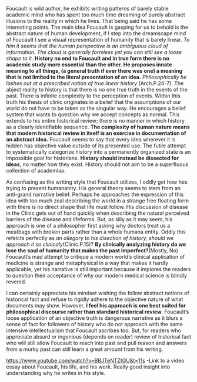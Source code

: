 Foucault is wild author, he exhibits writing patterns of barely stable academic mind who has spent too much time dreaming of purely abstract illusions to the reality in which he lives. That being said he has some interesting points. The main idea Foucault is gasping for us to behold is the abstract nature of human development, if I step into the dreamscape mind of Foucault I see a visual representation of humanity that is barely linear. *To him it seems that the human perspective is an ambiguous cloud of information. The cloud is generally formless yet you can still see a loose shape to it.* **History no end to Foucault and in true form there is no academic study more essential than the other. He proposes innate meaning to all things, (a general truth if ever there was one) a meaning that is not limited to the literal presentation of an idea.** *Philosophically he lashes out at a prescribed notion of true linear history* (Arch.P.24-7). The abject reality to history is that there is no one true truth in the events of the past. There is infinite complexity to the perception of events. Within this truth his thesis of clinic originates in a belief that the assumptions of our world do not have to be taken as the singular way. He encourages a belief system that wants to question why we accept concepts as normal. This extends to his entire historical review; there is no manner in which history as a clearly identifiable sequence. **The complexity of human nature means that modern historical review in itself is an exercise in documentation of an abstract idea.** Foucault seems to say that every idea wherever it is hidden has objective value outside of its presented use. The futile attempt to systematically categorize history into a permanently organized state is an impossible goal for historians. **History should instead be dissected for ideas**, no matter how they exist. History should not aim to be a superfluous collection of academiaa. 

As confusing as the writing style that Foucault utilizes, I oddly get how hes trying to present humananity. His general theory seems to stem from an anti-grand narrative belief. Perhaps he approaches the expression of this idea with too much zeal describing the world in a strange free floating form with there is no direct shape that life must follow. His discussion of disease in the Clinic gets out of hand quickly when describing the natural perceived barriers of the disease and lifeforms. But, as silly as it may seem, his approach is one of a philosopher first asking why doctors treat us a meatbags with broken parts rather than a whole humana entity. Oddly this refelcts perfectly as *an allegory to his disection of history, should we approach it so clinicaly*(Clinic.P.15)? **By clinically analyzing history do we lose the soul of humanity that makes the past imperfect?**(Mostly, No) Foucault’s mad attempt to critique a modern world’s clinical application of medicine is strange and metaphysical in a way that makes it hardly applicable, yet his narrative is still important because it implores the readers to question their acceptance of why our modern medical science is blindly revered. 

I can certainly appreciate his mindset wishing the follow abstract notions of historical fact and refuse to rigidly adhere to the objective nature of what documents may show. However, **I feel his approach is one best suited for philosophical discourse rather than standard historical review**. Foucault’s loose application of an objective truth is dangerous narrative as it blurs a sense of fact for followers of history who do not approach with the same intensive intellectualism that Foucault ascribes too. But, for readers who appreciate absurd or ingenious (depends on reader) review of historical fact who will still allow Foucault to reach into past and pull reason and answers from a murky past can still learn a great amount from his writing. 

https://www.youtube.com/watch?v=BBJTeNTZtGU&t=11s -Link to a video essay about Foucault, his life, and his work. Really good insight into understanding why he writes in his style. 
